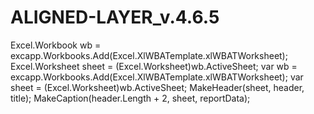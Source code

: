 # ALIGNED-LAYER_v.4.6.5

   Excel.Workbook wb = excapp.Workbooks.Add(Excel.XlWBATemplate.xlWBATWorksheet);
            Excel.Worksheet sheet = (Excel.Worksheet)wb.ActiveSheet;
            var wb = excapp.Workbooks.Add(Excel.XlWBATemplate.xlWBATWorksheet);
            var sheet = (Excel.Worksheet)wb.ActiveSheet;
            MakeHeader(sheet, header, title);
            MakeCaption(header.Length + 2, sheet, reportData);
